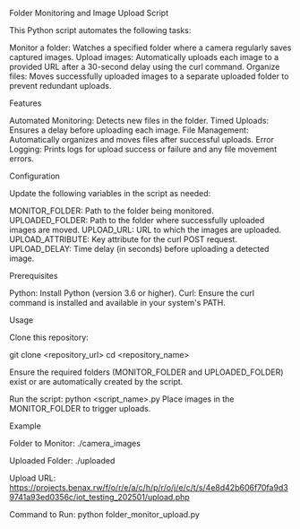 Folder Monitoring and Image Upload Script

This Python script automates the following tasks:

Monitor a folder: Watches a specified folder where a camera regularly saves captured images.
Upload images: Automatically uploads each image to a provided URL after a 30-second delay using the curl command.
Organize files: Moves successfully uploaded images to a separate uploaded folder to prevent redundant uploads.

Features

Automated Monitoring: Detects new files in the folder.
Timed Uploads: Ensures a delay before uploading each image.
File Management: Automatically organizes and moves files after successful uploads.
Error Logging: Prints logs for upload success or failure and any file movement errors.

Configuration

Update the following variables in the script as needed:

MONITOR_FOLDER: Path to the folder being monitored.
UPLOADED_FOLDER: Path to the folder where successfully uploaded images are moved.
UPLOAD_URL: URL to which the images are uploaded.
UPLOAD_ATTRIBUTE: Key attribute for the curl POST request.
UPLOAD_DELAY: Time delay (in seconds) before uploading a detected image.

Prerequisites

Python: Install Python (version 3.6 or higher).
Curl: Ensure the curl command is installed and available in your system's PATH.

Usage

Clone this repository:

git clone <repository_url>
cd <repository_name>

Ensure the required folders (MONITOR_FOLDER and UPLOADED_FOLDER) exist or are automatically created by the script.

Run the script:
python <script_name>.py
Place images in the MONITOR_FOLDER to trigger uploads.

Example

Folder to Monitor: ./camera_images

Uploaded Folder: ./uploaded

Upload URL: https://projects.benax.rw/f/o/r/e/a/c/h/p/r/o/j/e/c/t/s/4e8d42b606f70fa9d39741a93ed0356c/iot_testing_202501/upload.php

Command to Run: python folder_monitor_upload.py
